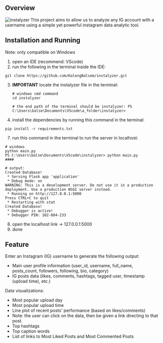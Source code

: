 ## Overview
![instalyzer](https://private-user-images.githubusercontent.com/144529349/350314729-c2f831e0-df9c-4fce-bff4-b135b6340d74.png?jwt=eyJhbGciOiJIUzI1NiIsInR5cCI6IkpXVCJ9.eyJpc3MiOiJnaXRodWIuY29tIiwiYXVkIjoicmF3LmdpdGh1YnVzZXJjb250ZW50LmNvbSIsImtleSI6ImtleTUiLCJleHAiOjE3MjE0NTQ0MzQsIm5iZiI6MTcyMTQ1NDEzNCwicGF0aCI6Ii8xNDQ1MjkzNDkvMzUwMzE0NzI5LWMyZjgzMWUwLWRmOWMtNGZjZS1iZmY0LWIxMzViNjM0MGQ3NC5wbmc_WC1BbXotQWxnb3JpdGhtPUFXUzQtSE1BQy1TSEEyNTYmWC1BbXotQ3JlZGVudGlhbD1BS0lBVkNPRFlMU0E1M1BRSzRaQSUyRjIwMjQwNzIwJTJGdXMtZWFzdC0xJTJGczMlMkZhd3M0X3JlcXVlc3QmWC1BbXotRGF0ZT0yMDI0MDcyMFQwNTQyMTRaJlgtQW16LUV4cGlyZXM9MzAwJlgtQW16LVNpZ25hdHVyZT00MWE3ZGU3MTFlYzc0MGExYjk3MzM4MzdhYjI0NjBiZjBmZTRlOWFjNTQwMzgwMWFlMjQyN2Y0MWMzNjY0NjZmJlgtQW16LVNpZ25lZEhlYWRlcnM9aG9zdCZhY3Rvcl9pZD0wJmtleV9pZD0wJnJlcG9faWQ9MCJ9.ubU_WeqV-O1EXW6e1J3ydBKn0-xrSgDNVozlt3KniEE)
This project aims to allow us to analyze any IG account with a username using a simple yet powerful instagram data analytic tool.

## Installation and Running
Note: only compatible on Windows
1. open an IDE (recommend: VScode)
2. run the following in the terminal inside the IDE:
```
git clone https://github.com/KalengBalsem/instalyzer.git
```
3. **IMPORTANT** locate the instalyzer file in the terminal:
   ```
   # windows cmd command
   cd instalyzer

   # the end path of the terminal should be instalyzer: PS C:\Users\balse\Documents\VScode\a_folder\instalyzer> 
   ```
6. install the dependencies by running this command in the terminal:
```
pip install -r requirements.txt
```
7. run this command in the terminal to run the server in localhost:
```
# windows
python main.py
PS C:\Users\balse\Documents\VScode\instalyzer> python main.py
####

# output:
Created Database!
 * Serving Flask app 'application'
 * Debug mode: on
WARNING: This is a development server. Do not use it in a production deployment. Use a production WSGI server instead.
 * Running on http://127.0.0.1:5000
Press CTRL+C to quit
 * Restarting with stat
Created Database!
 * Debugger is active!
 * Debugger PIN: 102-884-233
```
8. open the localhost link -> 127.0.0.1:5000
9. done

## Feature
Enter an Instagram (IG) username to generate the following output:
- Main user profile information (user_id, username, full_name, posts_count, followers, following, bio, category)
- IG posts data (likes, comments, hashtags, tagged user, timestamp (upload time), etc.)

Data visualizations:
- Most popular upload day
- Most popular upload time
- Line plot of recent posts' performance (based on likes/comments)
- Note: the user can click on the data, then be given a link directing to that post.
- Top hashtags
- Top caption words
- List of links to Most Liked Posts and Most Commented Posts
